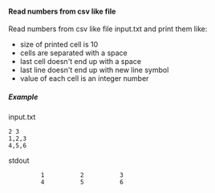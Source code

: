 #### Read numbers from csv like file ####


Read numbers from csv like file input.txt and print them like:
* size of printed cell is 10
* cells are separated with a space
* last cell doesn't end up with a space
* last line doesn't end up with new line symbol
* value of each cell is an integer number

##### Example

input.txt
```
2 3
1,2,3
4,5,6
```

stdout
```
         1          2          3
         4          5          6
```